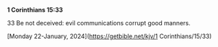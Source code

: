 **1 Corinthians 15:33**

33 Be not deceived: evil communications corrupt good manners.

[Monday 22-January, 2024](https://getbible.net/kjv/1 Corinthians/15/33)
